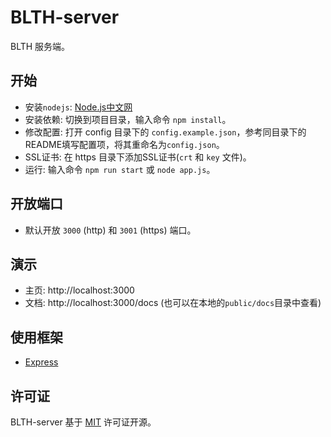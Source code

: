 # BLTH-server
BLTH 服务端。

## 开始
+ 安装`nodejs`: [Node.js中文网](http://nodejs.cn/download/)
+ 安装依赖: 切换到项目目录，输入命令 `npm install`。
+ 修改配置: 打开 config 目录下的 `config.example.json`，参考同目录下的README填写配置项，将其重命名为`config.json`。
+ SSL证书: 在 https 目录下添加SSL证书(`crt` 和 `key` 文件)。
+ 运行: 输入命令 `npm run start` 或 `node app.js`。

## 开放端口
+ 默认开放 `3000` (http) 和 `3001` (https) 端口。 

## 演示
+ 主页: http://localhost:3000
+ 文档: http://localhost:3000/docs (也可以在本地的`public/docs`目录中查看)

## 使用框架
+ [Express](https://github.com/expressjs/express)

## 许可证
BLTH-server 基于 [MIT](https://github.com/andywang425/BLTH-server/blob/master/LICENSE) 许可证开源。
